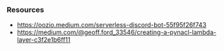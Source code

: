 ### Resources
- https://oozio.medium.com/serverless-discord-bot-55f95f26f743
- https://medium.com/@geoff.ford_33546/creating-a-pynacl-lambda-layer-c3f2e1b6ff11